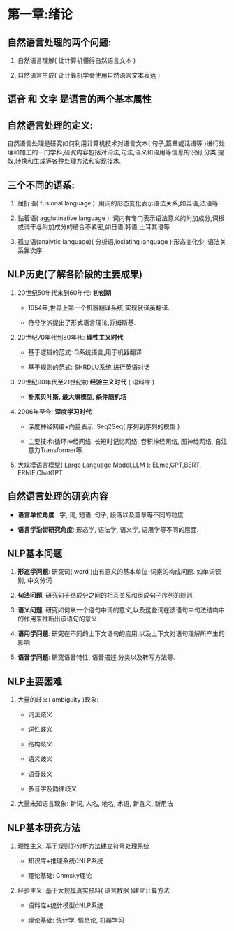 # 第一章:绪论

## 自然语言处理的两个问题:

1. 自然语言理解( 让计算机懂得自然语言文本 )

2. 自然语言生成( 让计算机学会使用自然语言文本表达 )

## 语音 和 文字 是语言的两个基本属性

## 自然语言处理的定义:

自然语言处理是研究如何利用计算机技术对语言文本( 句子,篇章或话语等 )进行处理和加工的一门学科,研究内容包括对词法,句法,语义和语用等信息的识别,分类,提取,转换和生成等各种处理方法和实现技术.

## 三个不同的语系:

1. 屈折语( fusional language ): 用词的形态变化表示语法关系,如英语,法语等.

2. 黏着语( agglutinative language ): 词内有专门表示语法意义的附加成分,词根或词干与附加成分的结合不紧密,如日语,韩语,土耳其语等

3. 孤立语(analytic language)( 分析语,ioslating language ):形态变化少, 语法关系靠次序

## NLP历史(了解各阶段的主要成果)

1. 20世纪50年代末到60年代: **初创期**
   
   * 1954年,世界上第一个机器翻译系统,实现俄译英翻译.
   
   * 符号学派提出了形式语言理论,乔姆斯基.

2. 20世纪70年代到80年代: **理性主义时代**
   
   * 基于逻辑的范式: Q系统语言,用于机器翻译
   
   * 基于规则的范式: SHRDLU系统,进行英语对话

3. 20世纪90年代至21世纪初:**经验主义时代** ( 语料库 )
   
   * **朴素贝叶斯, 最大熵模型, 条件随机场**

4. 2006年至今: **深度学习时代**
   
   * 深度神经网络+向量表示: Seq2Seq( 序列到序列的模型 )
   
   * 主要技术:循环神经网络, 长短时记忆网络, 卷积神经网络, 图神经网络, 自注意力Transformer等. 

5. 大规模语言模型( Large Language Model,LLM ): ELmo,GPT,BERT, ERNIE,ChatGPT

## 自然语言处理的研究内容

* **语言单位角度** : 字, 词, 短语, 句子, 段落以及篇章等不同的粒度

* **语言学沿街研究角度**: 形态学, 语法学, 语义学, 语用学等不同的层面.

## NLP基本问题

1. **形态学问题**: 研究词( word )由有意义的基本单位-词素的构成问题. 如单词识别, 中文分词

2. **句法问题**: 研究句子结成分之间的相互关系和组成句子序列的规则.

3. **语义问题**: 研究如何从一个语句中词的意义,以及这些词在该语句中句法结构中的作用来推断出该语句的意义.

4. **语用学问题**: 研究在不同的上下文语句的应用,以及上下文对语句理解所产生的影响.

5. **语音学问题**: 研究语音特性, 语音描述,分类以及转写方法等.

## NLP主要困难

1. 大量的歧义( ambiguity )现象:
   
   * 词法歧义
   
   * 词性歧义
   
   * 结构歧义
   
   * 语义歧义
   
   * 语音歧义
   
   * 多音字及韵律歧义

2. 大量未知语言现象: 新词, 人名, 地名, 术语, 新含义, 新用法

## NLP基本研究方法

1. 理性主义: 基于规则的分析方法建立符号处理系统
   
   * 知识库+推理系统$\grave{\alpha}$NLP系统
   
   * 理论基础: Chmsky理论

2. 经验主义: 基于大规模真实预料( 语言数据 )建立计算方法
   
   * 语料库+统计模型$\grave{\alpha}$NLP系统
   
   * 理论基础: 统计学, 信息论, 机器学习
